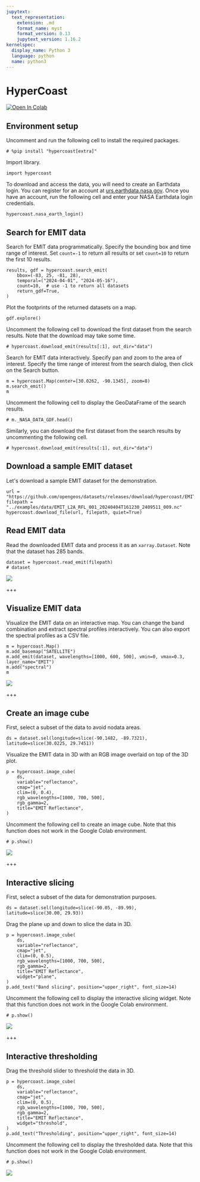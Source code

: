```yaml
---
jupytext:
  text_representation:
    extension: .md
    format_name: myst
    format_version: 0.13
    jupytext_version: 1.16.2
kernelspec:
  display_name: Python 3
  language: python
  name: python3
---
```


# HyperCoast

[![Open In Colab](https://colab.research.google.com/assets/colab-badge.svg)](https://colab.research.google.com/github/giswqs/geog-312/blob/main/book/geospatial/hypercoast.ipynb)

## Environment setup

Uncomment and run the following cell to install the required packages.

```{code-cell} ipython3
# %pip install "hypercoast[extra]"
```

Import library.

```{code-cell} ipython3
import hypercoast
```

To download and access the data, you will need to create an Earthdata login. You can register for an account at [urs.earthdata.nasa.gov](https://urs.earthdata.nasa.gov). Once you have an account, run the following cell and enter your NASA Earthdata login credentials.

```{code-cell} ipython3
hypercoast.nasa_earth_login()
```

## Search for EMIT data

Search for EMIT data programmatically. Specify the bounding box and time range of interest. Set `count=-1` to return all results or set `count=10` to return the first 10 results.

```{code-cell} ipython3
results, gdf = hypercoast.search_emit(
    bbox=(-83, 25, -81, 28),
    temporal=("2024-04-01", "2024-05-16"),
    count=10,  # use -1 to return all datasets
    return_gdf=True,
)
```

Plot the footprints of the returned datasets on a map.

```{code-cell} ipython3
gdf.explore()
```

Uncomment the following cell to download the first dataset from the search results. Note that the download may take some time.

```{code-cell} ipython3
# hypercoast.download_emit(results[:1], out_dir="data")
```

Search for EMIT data interactively. Specify pan and zoom to the area of interest. Specify the time range of interest from the search dialog, then click on the Search button.

```{code-cell} ipython3
m = hypercoast.Map(center=[30.0262, -90.1345], zoom=8)
m.search_emit()
m
```

Uncomment the following cell to display the GeoDataFrame of the search results.

```{code-cell} ipython3
# m._NASA_DATA_GDF.head()
```

Similarly, you can download the first dataset from the search results by uncommenting the following cell.

```{code-cell} ipython3
# hypercoast.download_emit(results[:1], out_dir="data")
```

## Download a sample EMIT dataset

Let's download a sample EMIT dataset for the demonstration.

```{code-cell} ipython3
url = "https://github.com/opengeos/datasets/releases/download/hypercoast/EMIT_L2A_RFL_001_20240404T161230_2409511_009.nc"
filepath = "../examples/data/EMIT_L2A_RFL_001_20240404T161230_2409511_009.nc"
hypercoast.download_file(url, filepath, quiet=True)
```

## Read EMIT data

Read the downloaded EMIT data and process it as an `xarray.Dataset`. Note that the dataset has 285 bands.

```{code-cell} ipython3
dataset = hypercoast.read_emit(filepath)
# dataset
```

![](https://i.imgur.com/qn0B4fb.png)

+++

## Visualize EMIT data

Visualize the EMIT data on an interactive map. You can change the band combination and extract spectral profiles interactively. You can also export the spectral profiles as a CSV file.

```{code-cell} ipython3
m = hypercoast.Map()
m.add_basemap("SATELLITE")
m.add_emit(dataset, wavelengths=[1000, 600, 500], vmin=0, vmax=0.3, layer_name="EMIT")
m.add("spectral")
m
```

![](https://i.imgur.com/6pceRUz.gif)

+++

## Create an image cube

First, select a subset of the data to avoid nodata areas.

```{code-cell} ipython3
ds = dataset.sel(longitude=slice(-90.1482, -89.7321), latitude=slice(30.0225, 29.7451))
```

Visualize the EMIT data in 3D with an RGB image overlaid on top of the 3D plot.

```{code-cell} ipython3
p = hypercoast.image_cube(
    ds,
    variable="reflectance",
    cmap="jet",
    clim=(0, 0.4),
    rgb_wavelengths=[1000, 700, 500],
    rgb_gamma=2,
    title="EMIT Reflectance",
)
```

Uncomment the following cell to create an image cube. Note that this function does not work in the Google Colab environment.

```{code-cell} ipython3
# p.show()
```

![](https://i.imgur.com/CvE9PN9.gif)

+++

## Interactive slicing

First, select a subset of the data for demonstration purposes.

```{code-cell} ipython3
ds = dataset.sel(longitude=slice(-90.05, -89.99), latitude=slice(30.00, 29.93))
```

Drag the plane up and down to slice the data in 3D.

```{code-cell} ipython3
p = hypercoast.image_cube(
    ds,
    variable="reflectance",
    cmap="jet",
    clim=(0, 0.5),
    rgb_wavelengths=[1000, 700, 500],
    rgb_gamma=2,
    title="EMIT Reflectance",
    widget="plane",
)
p.add_text("Band slicing", position="upper_right", font_size=14)
```

Uncomment the following cell to display the interactive slicing widget. Note that this function does not work in the Google Colab environment.

```{code-cell} ipython3
# p.show()
```

![](https://i.imgur.com/msK1liO.gif)

+++

## Interactive thresholding

Drag the threshold slider to threshold the data in 3D.

```{code-cell} ipython3
p = hypercoast.image_cube(
    ds,
    variable="reflectance",
    cmap="jet",
    clim=(0, 0.5),
    rgb_wavelengths=[1000, 700, 500],
    rgb_gamma=2,
    title="EMIT Reflectance",
    widget="threshold",
)
p.add_text("Thresholding", position="upper_right", font_size=14)
```

Uncomment the following cell to display the thresholded data. Note that this function does not work in the Google Colab environment.

```{code-cell} ipython3
# p.show()
```

![](https://i.imgur.com/TPd20Tn.gif)
